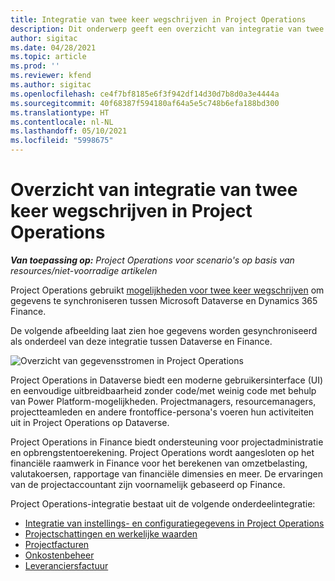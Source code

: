 ```yaml
---
title: Integratie van twee keer wegschrijven in Project Operations
description: Dit onderwerp geeft een overzicht van integratie van twee keer wegschrijven in Project Operations.
author: sigitac
ms.date: 04/28/2021
ms.topic: article
ms.prod: ''
ms.reviewer: kfend
ms.author: sigitac
ms.openlocfilehash: ce4f7bf8185e6f3f942df14d30d7b8d0a3e4444a
ms.sourcegitcommit: 40f68387f594180af64a5e5c748b6efa188bd300
ms.translationtype: HT
ms.contentlocale: nl-NL
ms.lasthandoff: 05/10/2021
ms.locfileid: "5998675"
---
```

# <a name="project-operations-dual-write-integration-overview"></a>Overzicht van integratie van twee keer wegschrijven in Project Operations

_**Van toepassing op:** Project Operations voor scenario's op basis van resources/niet-voorradige artikelen_

Project Operations gebruikt [mogelijkheden voor twee keer wegschrijven](/dynamics365/fin-ops-core/dev-itpro/data-entities/dual-write/dual-write-home-page) om gegevens te synchroniseren tussen Microsoft Dataverse en Dynamics 365 Finance.

De volgende afbeelding laat zien hoe gegevens worden gesynchroniseerd als onderdeel van deze integratie tussen Dataverse en Finance.

![Overzicht van gegevensstromen in Project Operations](./media/ProjectOperationsFlows.jpg)

Project Operations in Dataverse biedt een moderne gebruikersinterface (UI) en eenvoudige uitbreidbaarheid zonder code/met weinig code met behulp van Power Platform-mogelijkheden. Projectmanagers, resourcemanagers, projectteamleden en andere frontoffice-persona's voeren hun activiteiten uit in Project Operations op Dataverse.

Project Operations in Finance biedt ondersteuning voor projectadministratie en opbrengstentoerekening. Project Operations wordt aangesloten op het financiële raamwerk in Finance voor het berekenen van omzetbelasting, valutakoersen, rapportage van financiële dimensies en meer. De ervaringen van de projectaccountant zijn voornamelijk gebaseerd op Finance.

Project Operations-integratie bestaat uit de volgende onderdeelintegratie:


- [Integratie van instellings- en configuratiegegevens in Project Operations](resource-dual-write-setup-integration.md) 
- [Projectschattingen en werkelijke waarden](resource-dual-write-estimates-actuals.md)
- [Projectfacturen](resource-dual-write-project-invoice.md)
- [Onkostenbeheer](resource-dual-write-expense.md)
- [Leveranciersfactuur](resource-dual-write-vendor-invoice.md)
